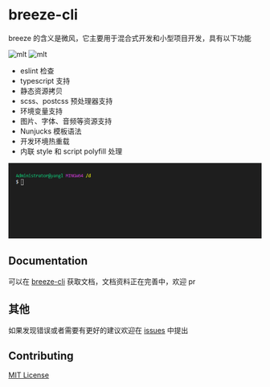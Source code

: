 # breeze-cli

breeze 的含义是微风，它主要用于混合式开发和小型项目开发，具有以下功能

![mlt](https://img.shields.io/badge/License-MIT-brightgreen) ![mlt](https://img.shields.io/badge/npm-1.0.0-brightgreen)

- eslint 检查
- typescript 支持
- 静态资源拷贝
- scss、postcss 预处理器支持
- 环境变量支持
- 图片、字体、音频等资源支持
- Nunjucks 模板语法
- 开发环境热重载
- 内联 style 和 script polyfill 处理

![演示](/public/demo.gif)
## Documentation

可以在 [breeze-cli](https://bosens-china.github.io/breeze-cli/) 获取文档，文档资料正在完善中，欢迎 pr

## 其他

如果发现错误或者需要有更好的建议欢迎在 [issues](https://github.com/bosens-China/breeze-cli/issues) 中提出

## Contributing

[MIT License](/License)
